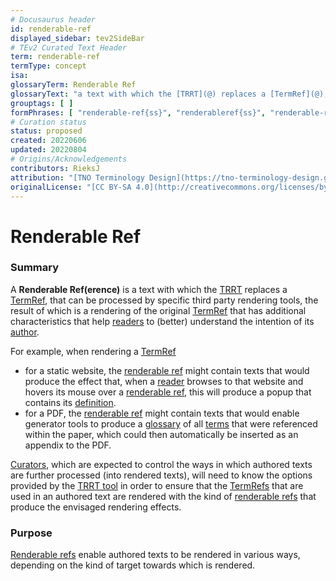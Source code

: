 ```yaml
---
# Docusaurus header
id: renderable-ref
displayed_sidebar: tev2SideBar
# TEv2 Curated Text Header
term: renderable-ref
termType: concept
isa:
glossaryTerm: Renderable Ref
glossaryText: "a text with which the [TRRT](@) replaces a [TermRef](@), that can be processed by specific third party rendering tools, the result of which is a rendering of the original [TermRef](@) that has additional characteristics that help [readers](@) to (better) understand the intention of its [author](@)."
grouptags: [ ]
formPhrases: [ "renderable-ref{ss}", "renderableref{ss}", "renderable-reference{ss}" ]
# Curation status
status: proposed
created: 20220606
updated: 20220804
# Origins/Acknowledgements
contributors: RieksJ
attribution: "[TNO Terminology Design](https://tno-terminology-design.github.io/tev2-specifications/docs)"
originalLicense: "[CC BY-SA 4.0](http://creativecommons.org/licenses/by-sa/4.0/?ref=chooser-v1)"
---
```


# Renderable Ref

### Summary
A **Renderable Ref(erence)** is a text with which the [TRRT](@) replaces a [TermRef](@), that can be processed by specific third party rendering tools, the result of which is a rendering of the original [TermRef](@) that has additional characteristics that help [readers](@) to (better) understand the intention of its [author](@).

For example, when rendering a [TermRef](@)

- for a static website, the [renderable ref](@) might contain texts that would produce the effect that, when a [reader](@) browses to that website and hovers its mouse over a [renderable ref](@), this will produce a popup that contains its [definition](@).
- for a PDF, the [renderable ref](@) might contain texts that would enable generator tools to produce a [glossary](@) of all [terms](@) that were referenced within the paper, which could then automatically be inserted as an appendix to the PDF.

[Curators](@), which are expected to control the ways in which authored texts are further processed (into rendered texts), will need to know the options provided by the [TRRT tool](trrt@) in order to ensure that the [TermRefs](@) that are used in an authored text are rendered with the kind of [renderable refs](@) that produce the envisaged rendering effects.

### Purpose
[Renderable refs](@) enable authored texts to be rendered in various ways, depending on the kind of target towards which is rendered.